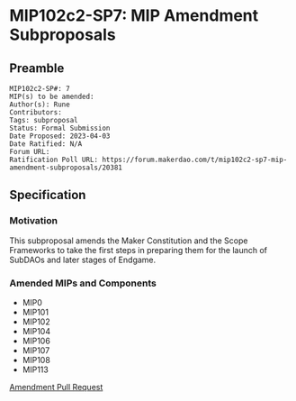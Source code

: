 # MIP102c2-SP7: MIP Amendment Subproposals

## Preamble

```
MIP102c2-SP#: 7
MIP(s) to be amended:
Author(s): Rune
Contributors:
Tags: subproposal
Status: Formal Submission
Date Proposed: 2023-04-03
Date Ratified: N/A
Forum URL: 
Ratification Poll URL: https://forum.makerdao.com/t/mip102c2-sp7-mip-amendment-subproposals/20381
```
## Specification

### Motivation

This subproposal amends the Maker Constitution and the Scope Frameworks to take the first steps in preparing them for the launch of SubDAOs and later stages of Endgame.

### Amended MIPs and Components

* MIP0
* MIP101
* MIP102
* MIP104
* MIP106
* MIP107
* MIP108
* MIP113

[Amendment Pull Request](https://github.com/makerdao/mips/pull/904)
